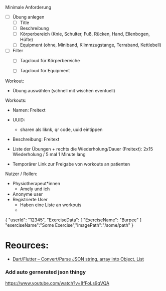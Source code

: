 Minimale Anforderung

- [ ] Übung anlegen
    - [ ] Title
    - [ ] Beschreibung
    - [ ] Körperbereich (Knie, Schulter, Fuß, Rücken, Hand, Ellenbogen, Hüfte)
    - [ ] Equipment (ohne, Miniband, Klimmzugstange, Terraband, Kettlebell)
- [ ] Filter
    - [ ] Tagcloud für Körperbereiche
    - [ ] Tagcloud für Equipment
    
    
Workout:

- Übung auswählen (schnell mit wischen eventuell)

Workouts:
- Namen: Freitext
- UUID:
    - sharen als liknk, qr code, uuid eintippen
- Beschreibung: Freitext 
- Liste der Übungen + rechts die Wiederholung/Dauer (Freitext): 2x15 Wiederholung / 5 mal 1 Minute lang
    

- Temporärer Link zur Freigabe von workouts an patienten
    
Nutzer / Rollen:

- Physiotherapeut*innen
    - Amely und ich
- Anonyme user
- Registrierte User
    - Haben eine Liste an workouts
    -


{
    "userId": "12345",
    "ExerciseData": [
        "ExerciseName": "Burpee"
    ]
    "exerciseName":"Some Exercise","imagePath":"/some/path"
}

# Reources:

- [Dart/Flutter – Convert/Parse JSON string, array into Object, List](https://bezkoder.com/dart-flutter-parse-json-string-array-to-object-list/)


### Add auto gernerated json thingy
https://www.youtube.com/watch?v=8fFoLs9qVQA
